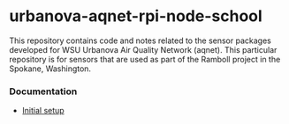 # urbanova-aqnet-rpi-node-school
This repository contains code and notes related to the sensor packages developed for WSU Urbanova Air Quality Network (aqnet). This particular repository is for sensors that are used as part of the Ramboll project in the Spokane, Washington.

### Documentation

* [Initial setup](doc/)

